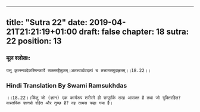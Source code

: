 
---
title: "Sutra 22"
date: 2019-04-21T21:21:19+01:00
draft: false
chapter: 18
sutra: 22
position: 13
---
### मूल श्लोकः:
```
यत्तु कृत्स्नवदेकस्मिन्कार्ये सक्तमहैतुकम्।अतत्त्वार्थवदल्पं च तत्तामसमुदाहृतम्।।18.22।।

```

### Hindi Translation By Swami Ramsukhdas
```
।।18.22।।किंतु जो (ज्ञान) एक कार्यरूप शरीरमें ही सम्पूर्णके तरह आसक्त है तथा जो युक्तिरहित? वास्तविक ज्ञानसे रहित और तुच्छ है? वह तामस कहा गया है।

```

